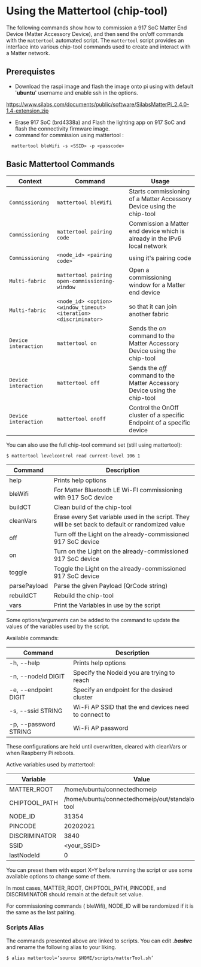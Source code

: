 # Using the Mattertool (chip-tool)

The following commands show how to commission a 917 SoC Matter End Device (Matter Accessory Device), and then send the on/off commands with the `mattertool` automated script. The `mattertool` script provides an interface into various chip-tool commands used to create and interact with a Matter network.

## Prerequistes

- Download the raspi image and flash the image onto pi using with default '**ubuntu**' username and enable ssh in the options.

https://www.silabs.com/documents/public/software/SilabsMatterPi_2.4.0-1.4-extension.zip

- Erase 917 SoC (brd4338a) and Flash the lighting app on 917 SoC and flash the connectivity firmware image.
- command for commission using mattertool :

```shell
  mattertool bleWifi -s <SSID> -p <passcode>
```

## Basic Mattertool Commands

| **Context**          | **Command**                                                       | **Usage**                                                                  |
| -------------------- | ----------------------------------------------------------------- | -------------------------------------------------------------------------- |
| `Commissioning`      | `mattertool bleWifi`                                              | Starts commissioning of a Matter Accessory Device using the chip-tool      |
| `Commissioning`      | `mattertool pairing code`                                         | Commission a Matter end device which is already in the IPv6 local network  |
| `Commissioning`      | `<node_id> <pairing code>`                                        | using it's pairing code                                                    |
| `Multi-fabric`       | `mattertool pairing open-commissioning-window`                    | Open a commissioning window for a Matter end device                        |
| `Multi-fabric`       | `<node_id> <option> <window_timeout> <iteration> <discriminator>` | so that it can join another fabric                                         |
| `Device interaction` | `mattertool on`                                                   | Sends the _on_ command to the Matter Accessory Device using the chip-tool  |
| `Device interaction` | `mattertool off`                                                  | Sends the _off_ command to the Matter Accessory Device using the chip-tool |
| `Device interaction` | `mattertool onoff`                                                | Control the OnOff cluster of a specific Endpoint of a specific device      |

You can also use the full chip-tool command set (still using mattertool):

```shell
$ mattertool levelcontrol read current-level 106 1
```

| **Command**  | **Description**                                                                                   |
| ------------ | ------------------------------------------------------------------------------------------------- |
| help         | Prints help options                                                                               |
| bleWifi      | For Matter Bluetooth LE Wi-FI commissioning with 917 SoC device                                   |
| buildCT      | Clean build of the chip-tool                                                                      |
| cleanVars    | Erase every Set variable used in the script. They will be set back to default or randomized value |
| off          | Turn off the Light on the already-commissioned 917 SoC device                                     |
| on           | Turn on the Light on the already-commissioned 917 SoC device                                      |
| toggle       | Toggle the Light on the already-commissioned 917 SoC device                                       |
| parsePayload | Parse the given Payload (QrCode string)                                                           |
| rebuildCT    | Rebuild the chip-tool                                                                             |
| vars         | Print the Variables in use by the script                                                          |

Some options/arguments can be added to the command to update the values of the variables used by the script.

Available commands:

| **Command**           | **Description**                                       |
| --------------------- | ----------------------------------------------------- |
| -h, --help            | Prints help options                                   |
| -n, --nodeId DIGIT    | Specify the Nodeid you are trying to reach            |
| -e, --endpoint DIGIT  | Specify an endpoint for the desired cluster           |
| -s, --ssid STRING     | Wi-Fi AP SSID that the end devices need to connect to |
| -p, --password STRING | Wi-Fi AP password                                     |

These configurations are held until overwritten, cleared with cleanVars or when Raspberry Pi reboots.

Active variables used by mattertool:

| **Variable**  | **Value**                                             |
| ------------- | ----------------------------------------------------- |
| MATTER_ROOT   | /home/ubuntu/connectedhomeip                          |
| CHIPTOOL_PATH | /home/ubuntu/connectedhomeip/out/standalone/chip-tool |
| NODE_ID       | 31354                                                 |
| PINCODE       | 20202021                                              |
| DISCRIMINATOR | 3840                                                  |
| SSID          | \<your_SSID>                                          |
| lastNodeId    | 0                                                     |

You can preset them with export X=Y before running the script or use some available options to change some of them.

In most cases, MATTER_ROOT, CHIPTOOL_PATH, PINCODE, and DISCRIMINATOR should remain at the default set value.

For commissioning commands ( bleWifi), NODE_ID will be randomized if it is the same as the last pairing.

### Scripts Alias

The commands presented above are linked to scripts. You can edit **_.bashrc_** and rename the following alias to your liking.

```shell
$ alias mattertool=‘source $HOME/scripts/matterTool.sh’
```
